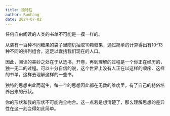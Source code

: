 ```yaml
---
title: 独特性
author: Runhang
date: 2024-07-02
---
```


任何自由阅读的人类的书单不可能是一摸一样的。

从装有一百种不同糖果的袋子里随机抽取10颗糖果，通过简单的计算得出有10^13种不同的排列组合，这足以囊括我们现在的人口。

因此，阅读的美妙之处在于从选书，开卷，再到理解的过程是一个你正在经历的，独一无二的过程。可以十分自信的说，这个世界上没有人正在以这样的顺序、这样的书单，这样去理解这样的一些书。

独特的思想由此而诞生，每一个的思想因此都在无数的维度里，有了自己的特俗培养出来的形状。

你的形状和我的形状不可能完全吻合。这一点若是想清楚了，那么理解思想的差异性在这一刻变得如此简单。
